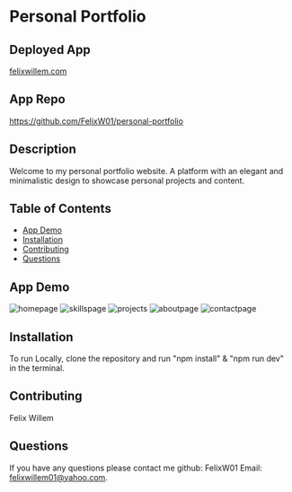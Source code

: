 # Personal Portfolio

## Deployed App 
[felixwillem.com](https://felixwillem.com/)

## App Repo 
https://github.com/FelixW01/personal-portfolio

## Description
Welcome to my personal portfolio website. A platform with an elegant and minimalistic design to showcase personal projects and content.

## Table of Contents
- [App Demo](#app-demo)
- [Installation](#installation)
- [Contributing](#contributing)
- [Questions](#questions)

## App Demo
![homepage](https://github.com/FelixW01/Personal-portfolio/assets/90164142/6a643cf3-0ab6-48c0-8558-5a3786169600)
![skillspage](https://github.com/FelixW01/Personal-portfolio/assets/90164142/e10df2c3-258f-4aef-be7e-3c26632b4279)
![projects](https://github.com/FelixW01/Personal-portfolio/assets/90164142/81da13ed-e27d-4742-8e39-3e6df18175d6)
![aboutpage](https://github.com/FelixW01/Personal-portfolio/assets/90164142/49996044-9630-4975-9a6b-35c9f2d112c6)
![contactpage](https://github.com/FelixW01/Personal-portfolio/assets/90164142/e84d9ce6-bfde-4825-b8d4-e54f3fa7ca33)

## Installation
To run Locally, clone the repository and run "npm install" & "npm run dev" in the terminal.

## Contributing
Felix Willem

## Questions
If you have any questions please contact me github: FelixW01 Email: felixwillem01@yahoo.com.

